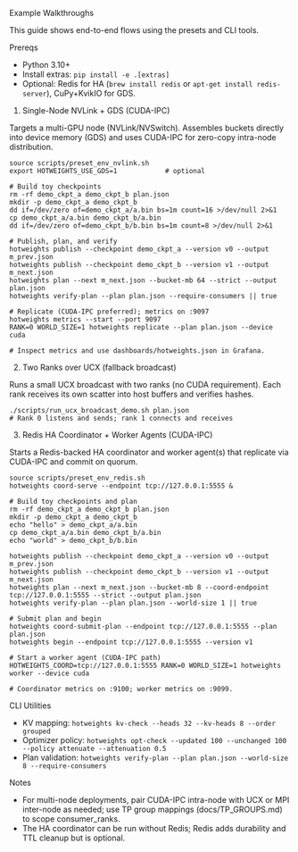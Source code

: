 Example Walkthroughs

This guide shows end-to-end flows using the presets and CLI tools.

Prereqs

- Python 3.10+
- Install extras: `pip install -e .[extras]`
- Optional: Redis for HA (`brew install redis` or `apt-get install redis-server`), CuPy+KvikIO for GDS.

1) Single-Node NVLink + GDS (CUDA-IPC)

Targets a multi-GPU node (NVLink/NVSwitch). Assembles buckets directly into device memory (GDS) and uses CUDA-IPC for zero-copy intra-node distribution.

```
source scripts/preset_env_nvlink.sh
export HOTWEIGHTS_USE_GDS=1            # optional

# Build toy checkpoints
rm -rf demo_ckpt_a demo_ckpt_b plan.json
mkdir -p demo_ckpt_a demo_ckpt_b
dd if=/dev/zero of=demo_ckpt_a/a.bin bs=1m count=16 >/dev/null 2>&1
cp demo_ckpt_a/a.bin demo_ckpt_b/a.bin
dd if=/dev/zero of=demo_ckpt_b/b.bin bs=1m count=8 >/dev/null 2>&1

# Publish, plan, and verify
hotweights publish --checkpoint demo_ckpt_a --version v0 --output m_prev.json
hotweights publish --checkpoint demo_ckpt_b --version v1 --output m_next.json
hotweights plan --next m_next.json --bucket-mb 64 --strict --output plan.json
hotweights verify-plan --plan plan.json --require-consumers || true

# Replicate (CUDA-IPC preferred); metrics on :9097
hotweights metrics --start --port 9097
RANK=0 WORLD_SIZE=1 hotweights replicate --plan plan.json --device cuda

# Inspect metrics and use dashboards/hotweights.json in Grafana.
```

2) Two Ranks over UCX (fallback broadcast)

Runs a small UCX broadcast with two ranks (no CUDA requirement). Each rank receives its own scatter into host buffers and verifies hashes.

```
./scripts/run_ucx_broadcast_demo.sh plan.json
# Rank 0 listens and sends; rank 1 connects and receives
```

3) Redis HA Coordinator + Worker Agents (CUDA-IPC)

Starts a Redis-backed HA coordinator and worker agent(s) that replicate via CUDA-IPC and commit on quorum.

```
source scripts/preset_env_redis.sh
hotweights coord-serve --endpoint tcp://127.0.0.1:5555 &

# Build toy checkpoints and plan
rm -rf demo_ckpt_a demo_ckpt_b plan.json
mkdir -p demo_ckpt_a demo_ckpt_b
echo "hello" > demo_ckpt_a/a.bin
cp demo_ckpt_a/a.bin demo_ckpt_b/a.bin
echo "world" > demo_ckpt_b/b.bin

hotweights publish --checkpoint demo_ckpt_a --version v0 --output m_prev.json
hotweights publish --checkpoint demo_ckpt_b --version v1 --output m_next.json
hotweights plan --next m_next.json --bucket-mb 8 --coord-endpoint tcp://127.0.0.1:5555 --strict --output plan.json
hotweights verify-plan --plan plan.json --world-size 1 || true

# Submit plan and begin
hotweights coord-submit-plan --endpoint tcp://127.0.0.1:5555 --plan plan.json
hotweights begin --endpoint tcp://127.0.0.1:5555 --version v1

# Start a worker agent (CUDA-IPC path)
HOTWEIGHTS_COORD=tcp://127.0.0.1:5555 RANK=0 WORLD_SIZE=1 hotweights worker --device cuda

# Coordinator metrics on :9100; worker metrics on :9099.
```

CLI Utilities

- KV mapping: `hotweights kv-check --heads 32 --kv-heads 8 --order grouped`
- Optimizer policy: `hotweights opt-check --updated 100 --unchanged 100 --policy attenuate --attenuation 0.5`
- Plan validation: `hotweights verify-plan --plan plan.json --world-size 8 --require-consumers`

Notes

- For multi-node deployments, pair CUDA-IPC intra-node with UCX or MPI inter-node as needed; use TP group mappings (docs/TP_GROUPS.md) to scope consumer_ranks.
- The HA coordinator can be run without Redis; Redis adds durability and TTL cleanup but is optional.
